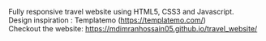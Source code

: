 Fully responsive travel website using HTML5, CSS3 and Javascript.<br>
Design inspiration : Templatemo (https://templatemo.com/) <br>
Checkout the website: https://mdimranhossain05.github.io/travel_website/
